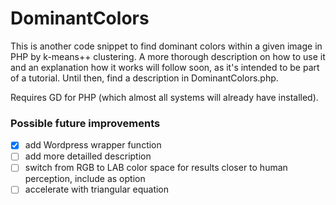 # DominantColors

This is another code snippet to find dominant colors within a given image in PHP by k-means++ clustering. A more thorough description on how to use it and an explanation how it works will follow soon, as it's intended to be part of a tutorial. Until then, find a description in DominantColors.php.

Requires GD for PHP (which almost all systems will already have installed).

### Possible future improvements

- [x] add Wordpress wrapper function
- [ ] add more detailled description
- [ ] switch from RGB to LAB color space for results closer to human perception, include as option
- [ ] accelerate with triangular equation
